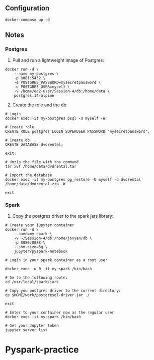 
## Configuration

```
docker-compose up -d
```

## Notes
### Postgres

1. Pull and run a lightweight image of Postgres:
```
docker run -d \
    --name my-postgres \
    -p 8081:5432 \
    -e POSTGRES_PASSWORD=mysecretpassword \
    -e POSTGRES_USER=myself \
    -v /home/ec2-user/Session-4/db:/home/data \
    postgres:14-alpine
```
2. Create the role and the db:

```
# Login
docker exec -it my-postgres psql -U myself -W

# Create role
CREATE ROLE postgres LOGIN SUPERUSER PASSWORD 'mysecretpassword';

# Create db
CREATE DATABASE dvdrental;

exit;

# Unzip the file with the command
tar xvf /home/data/dvdrental.tar

# Import the database
docker exec -it my-postgres pg_restore -U myself -d dvdrental /home/data/dvdrental.zip -W

exit
```

### Spark

1. Copy the postgres driver to the spark jars library:

```
# Create your jupyter container
docker run -d \
    --name=my-spark \
    -v ~/Session-4/db:/home/jovyan/db \
    -p 8080:8888 \
    --shm-size=5g \
    jupyter/pyspark-notebook
    
# Login in your spark container as a root user

docker exec -u 0 -it my-spark /bin/bash

# Go to the following route:
cd /usr/local/spark/jars

# Copy you postgres driver to the current directory:
cp $HOME/work/postgresql-driver.jar ./

exit

# Enter to your container now as the regular user
docker exec -it my-spark /bin/bash

# Get your Jupyter token
jupyter server list
```
# Pyspark-practice
